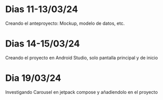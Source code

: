 # Dias 11-13/03/24
Creando el anteproyecto: Mockup, modelo de datos, etc.

# Dias 14-15/03/24
Creando el proyecto en Android Studio, solo pantalla principal y de inicio

# Dia 19/03/24
Investigando Carousel en jetpack compose y añadiendolo en el proyecto
